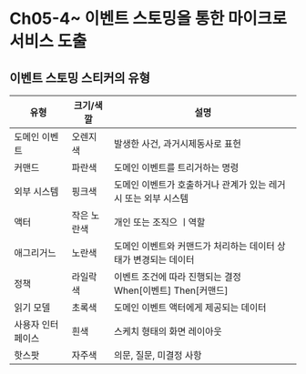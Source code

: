 # Ch05-4~ 이벤트 스토밍을 통한 마이크로 서비스 도출

## 이벤트 스토밍 스티커의 유형
|유형|크기/색깔|설명|
|------|---|---|
|도메인 이벤트|오렌지색|발생한 사건, 과거시제동사로 표헌|
|커맨드|파란색|도메인 이벤트를 트리거하는 명령|
|외부 시스템|핑크색|도메인 이벤트가 호출하거나 관계가 있는 레거시 또는 외부 시스템|
|액터|작은 노란색|개인 또는 조직으 ㅣ역할|
|애그리거느|노란색|도메인 이벤트와 커맨드가 처리하는 데이터 상태가 변경되는 데이터|
|정책|라일락 색|이벤트 조건에 따라 진행되는 결정<br> When[이벤트] Then[커맨드]|
|읽기 모델|초록색|도메인 이벤트 액터에게 제공되는 데이터|
|사용자 인터페이스|흰색|스케치 형태의 화면 레이아웃|
|핫스팟|자주색|의문, 질문, 미결정 사항|